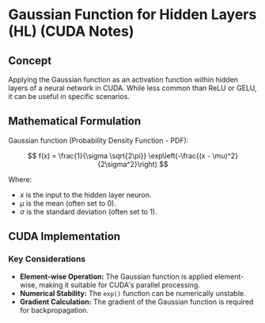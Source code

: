 # Gaussian Function for Hidden Layers (HL) (CUDA Notes)

## Concept

Applying the Gaussian function as an activation function within hidden layers of a neural network in CUDA. While less common than ReLU or GELU, it can be useful in specific scenarios.

## Mathematical Formulation

Gaussian function (Probability Density Function - PDF):

$$
f(x) = \frac{1}{\sigma \sqrt{2\pi}} \exp\left(-\frac{(x - \mu)^2}{2\sigma^2}\right)
$$

Where:

* $x$ is the input to the hidden layer neuron.
* $\mu$ is the mean (often set to 0).
* $\sigma$ is the standard deviation (often set to 1).

## CUDA Implementation

### Key Considerations

* **Element-wise Operation:** The Gaussian function is applied element-wise, making it suitable for CUDA's parallel processing.
* **Numerical Stability:** The `exp()` function can be numerically unstable.
* **Gradient Calculation:** The gradient of the Gaussian function is required for backpropagation.
